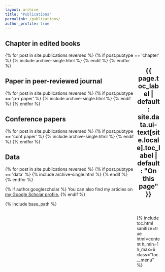 ```yaml
---
layout: archive
title: "Publications"
permalink: /publications/
author_profile: true
---
```





<h2>Chapter in edited books</h2>
{% for post in site.publications reversed %}
  {% if post.pubtype == 'chapter' %}
      {% include archive-single.html %}
      <div class="sidebar sticky" style="width: 15.2542372881%; float: right !important; margin-left: 1.6949152542% !important; opacity: 1;">
  <nav class="toc">
    <header>
      <h2 class="nav__title">
        <i class="fas fa-{{ page.toc_icon | default: 'align-justify' }}"></i> 
        {{ page.toc_label | default: site.data.ui-text[site.locale].toc_label | default: "On this page" }}
      </h2>
    </header>
    {% include toc.html sanitize=true html=content h_min=1 h_max=6 class="toc__menu" %}
  </nav>
</div>
  {% endif %}
{% endfor %}

<h2>Paper in peer-reviewed journal</h2>
{% for post in site.publications reversed %}
  {% if post.pubtype == 'p-r paper' %}
      {% include archive-single.html %}
  {% endif %}
{% endfor %}

<h2>Conference papers</h2>
{% for post in site.publications reversed %}
  {% if post.pubtype == 'conf paper' %}
      {% include archive-single.html %}
  {% endif %}
{% endfor %}

<h2>Data</h2>
{% for post in site.publications reversed %}
  {% if post.pubtype == 'data' %}
      {% include archive-single.html %}
  {% endif %}
{% endfor %}

{% if author.googlescholar %}
  You can also find my articles on <u><a href="{{author.googlescholar}}">my Google Scholar profile</a>.</u>
{% endif %}

{% include base_path %}

